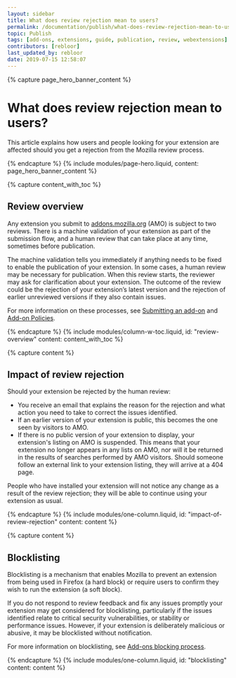 ```yaml
---
layout: sidebar
title: What does review rejection mean to users?
permalink: /documentation/publish/what-does-review-rejection-mean-to-users/
topic: Publish
tags: [add-ons, extensions, guide, publication, review, webextensions]
contributors: [rebloor]
last_updated_by: rebloor
date: 2019-07-15 12:58:07
---
```


<!-- Page Hero Banner -->

{% capture page_hero_banner_content %}

# What does review rejection mean to users?

This article explains how users and people looking for your extension are affected should you get a rejection from the Mozilla review process.

{% endcapture %}
{% include modules/page-hero.liquid,
	content: page_hero_banner_content
%}

<!-- END: Page Hero Banner -->

<!-- Content with Table of Contents Module -->

{% capture content_with_toc %}

## Review overview

Any extension you submit to [addons.mozilla.org](https://addons.mozilla.org) (AMO) is subject to two reviews. There is a machine validation of your extension as part of the submission flow, and a human review that can take place at any time, sometimes before publication.

The machine validation tells you immediately if anything needs to be fixed to enable the publication of your extension. In some cases, a human review may be necessary for publication. When this review starts, the reviewer may ask for clarification about your extension. The outcome of the review could be the rejection of your extension’s latest version and the rejection of earlier unreviewed versions if they also contain issues.

For more information on these processes, see [Submitting an add-on](/documentation/publish/submitting-an-add-on/) and [Add-on Policies](/documentation/publish/add-on-policies/).

{% endcapture %}
{% include modules/column-w-toc.liquid,
  id: "review-overview"
  content: content_with_toc
%}

<!-- END: Content with Table of Contents -->
<!-- Single Column Body Module -->

{% capture content %}

## Impact of review rejection

Should your extension be rejected by the human review:

- You receive an email that explains the reason for the rejection and what action you need to take to correct the issues identified.
- If an earlier version of your extension is public, this becomes the one seen by visitors to AMO.
- If there is no public version of your extension to display, your extension's listing on AMO is suspended. This means that your extension no longer appears in any lists on AMO, nor will it be returned in the results of searches performed by AMO visitors. Should someone follow an external link to your extension listing, they will arrive at a 404 page.

People who have installed your extension will not notice any change as a result of the review rejection; they will be able to continue using your extension as usual.

{% endcapture %}
{% include modules/one-column.liquid,
  id: "impact-of-review-rejection"
  content: content
%}

<!-- END: Single Column Body Module -->
<!-- Single Column Body Module -->

{% capture content %}

## Blocklisting

Blocklisting is a mechanism that enables Mozilla to prevent an extension from being used in Firefox (a hard block) or require users to confirm they wish to run the extension (a soft block).

If you do not respond to review feedback and fix any issues promptly your extension may get considered for blocklisting, particularly if the issues identified relate to critical security vulnerabilities, or stability or performance issues. However, if your extension is deliberately malicious or abusive, it may be blocklisted without notification.

For more information on blocklisting, see [Add-ons blocking process](/documentation/publish/add-ons-blocking-process/).

{% endcapture %}
{% include modules/one-column.liquid,
  id: "blocklisting"
  content: content
%}

<!-- END: Single Column Body Module -->

